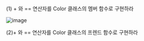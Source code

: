 
(1)  + 와 == 연산자를 Color 클래스의 멤버 함수로 구현하라

![image](https://github.com/user-attachments/assets/39acde5b-c3d1-46ab-ba40-1bff37a91cef)

(2)+ 와 == 연산자를 Color 클래스의 프렌드 함수로 구현하라
